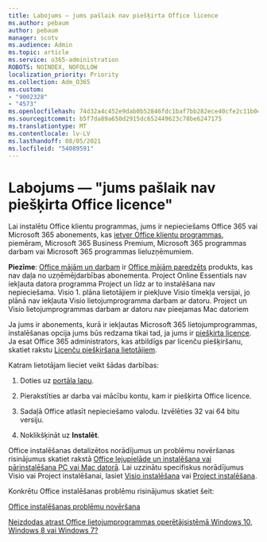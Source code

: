 ```yaml
---
title: Labojums — jums pašlaik nav piešķirta Office licence
ms.author: pebaum
author: pebaum
manager: scotv
ms.audience: Admin
ms.topic: article
ms.service: o365-administration
ROBOTS: NOINDEX, NOFOLLOW
localization_priority: Priority
ms.collection: Adm_O365
ms.custom:
- "9002328"
- "4573"
ms.openlocfilehash: 74d32a4c452e9dab0b52846fdc1baf7bb282ece40cfe2c11b041be355f23882a
ms.sourcegitcommit: b5f7da89a650d2915dc652449623c78be6247175
ms.translationtype: MT
ms.contentlocale: lv-LV
ms.lasthandoff: 08/05/2021
ms.locfileid: "54089591"
---
```

# <a name="fix---you-currently-have-not-been-assigned-an-office-license"></a>Labojums — "jums pašlaik nav piešķirta Office licence"

Lai instalētu Office klientu programmas, jums ir nepieciešams Office 365 vai Microsoft 365 abonements, kas [ietver Office klientu programmas](https://support.office.com/article/office-for-home-and-office-for-business-plans-28cbc8cf-1332-4f04-9123-9b660abb629e), piemēram, Microsoft 365 Business Premium, Microsoft 365 programmas darbam vai Microsoft 365 programmas lieluzņēmumiem.

**Piezīme**: [Office mājām un darbam](https://support.microsoft.com/office/office-for-home-and-office-for-business-plans-28cbc8cf-1332-4f04-9123-9b660abb629e) ir [Office mājām paredzēts](https://support.office.com/article/28cbc8cf-1332-4f04-9123-9b660abb629e?wt.mc_id=Alchemy_ClientDIA) produkts, kas nav daļa no uzņēmējdarbības abonementa. Project Online Essentials nav iekļauta datora programma Project un līdz ar to instalēšana nav nepieciešama. Visio 1. plāna lietotājiem ir piekļuve Visio tīmekļa versijai, jo plānā nav iekļauta Visio lietojumprogramma darbam ar datoru.  Project un Visio lietojumprogrammas darbam ar datoru nav pieejamas Mac datoriem

Ja jums ir abonements, kurā ir iekļautas Microsoft 365 lietojumprogrammas, instalēšanas opcija jums būs redzama tikai tad, ja jums ir [piešķirta licence](https://support.office.com/article/what-office-365-business-product-or-license-do-i-have-f8ab5e25-bf3f-4a47-b264-174b1ee925fd?wt.mc_id=scl_installoffice_home). Ja esat Office 365 administrators, kas atbildīgs par licenču piešķiršanu, skatiet rakstu [Licenču piešķiršana lietotājiem](https://support.office.com/article/assign-licenses-to-users-in-office-365-for-business-997596b5-4173-4627-b915-36abac6786dc?wt.mc_id=scl_installoffice_home).

Katram lietotājam lieciet veikt šādas darbības:

1. Doties uz [portāla lapu](https://portal.office.com/OLS/MySoftware.aspx).

2. Pierakstīties ar darba vai mācību kontu, kam ir piešķirta Office licence.

3. Sadaļā Office atlasīt nepieciešamo valodu. Izvēlēties 32 vai 64 bitu versiju.

4. Noklikšķināt uz **Instalēt**.

Office instalēšanas detalizētos norādījumus un problēmu novēršanas risinājumus skatiet rakstā [Office lejupielāde un instalēšana vai pārinstalēšana PC vai Mac datorā](https://support.office.com/article/4414eaaf-0478-48be-9c42-23adc4716658?wt.mc_id=Alchemy_ClientDIA). Lai uzzinātu specifiskus norādījumus Visio vai Project instalēšanai, lasiet [Visio instalēšana](https://support.office.com/article/f98f21e3-aa02-4827-9167-ddab5b025710) vai [Project instalēšana](https://support.office.com/article/7059249b-d9fe-4d61-ab96-5c5bf435f281).

Konkrētu Office instalēšanas problēmu risinājumus skatiet šeit:

[Office instalēšanas problēmu novēršana](https://support.office.com/article/35ff2def-e0b2-4dac-9784-4cf212c1f6c2#BKMK_ErrorMessages)

[Neizdodas atrast Office lietojumprogrammas operētājsistēmā Windows 10, Windows 8 vai Windows 7?](https://support.office.com/article/can-t-find-office-applications-in-windows-10-windows-8-or-windows-7-907ce545-6ae8-459b-8d9d-de6764a635d6)
